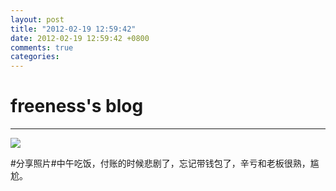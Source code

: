 ```yaml
---
layout: post
title: "2012-02-19 12:59:42"
date: 2012-02-19 12:59:42 +0800
comments: true
categories: 
---
```


# freeness's blog

----------

![](http://okqmqrbgo.bkt.clouddn.com/201202191259421.jpg)

>
\#分享照片\#中午吃饭，付账的时候悲剧了，忘记带钱包了，辛亏和老板很熟，尴尬。